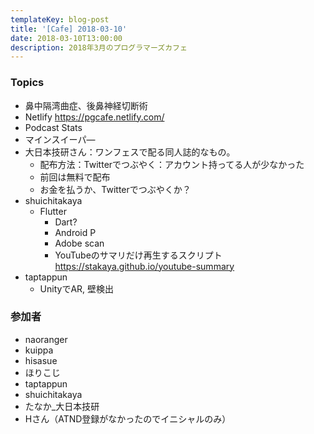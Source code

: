 ```yaml
---
templateKey: blog-post
title: '[Cafe] 2018-03-10'
date: 2018-03-10T13:00:00
description: 2018年3月のプログラマーズカフェ
---
```


### Topics
* 鼻中隔湾曲症、後鼻神経切断術
* Netlify https://pgcafe.netlify.com/
* Podcast Stats
* マインスイーパ—
* 大日本技研さん：ワンフェスで配る同人誌的なもの。 
  * 配布方法：Twitterでつぶやく：アカウント持ってる人が少なかった
  * 前回は無料で配布
  * お金を払うか、Twitterでつぶやくか？
* shuichitakaya
  * Flutter
    * Dart?
    * Android P
    * Adobe scan
    * YouTubeのサマリだけ再生するスクリプト https://stakaya.github.io/youtube-summary
* taptappun
  * UnityでAR, 壁検出

### 参加者
* naoranger
* kuippa
* hisasue
* ほりこじ
* taptappun
* shuichitakaya
* たなか_大日本技研
* Hさん（ATND登録がなかったのでイニシャルのみ）
